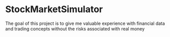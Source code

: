 # StockMarketSimulator
The goal of this project is to give me valuable experience with financial data and trading concepts without the risks associated with real money
